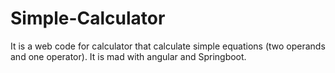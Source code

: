 # Simple-Calculator
It is a web code for calculator that calculate simple equations (two operands and one operator). It is mad with angular and Springboot.
